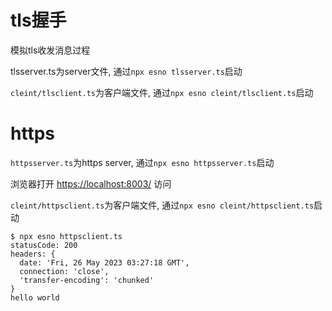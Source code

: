 # tls握手
模拟tls收发消息过程

tlsserver.ts为server文件, 通过`npx esno tlsserver.ts`启动

`cleint/tlsclient.ts`为客户端文件, 通过`npx esno cleint/tlsclient.ts`启动

# https
`httpsserver.ts`为https server, 通过`npx esno httpsserver.ts`启动

浏览器打开 [https://localhost:8003/](https://localhost:8003/) 访问

`cleint/httpsclient.ts`为客户端文件, 通过`npx esno cleint/httpsclient.ts`启动

```
$ npx esno httpsclient.ts
statusCode: 200
headers: {
  date: 'Fri, 26 May 2023 03:27:18 GMT',
  connection: 'close',
  'transfer-encoding': 'chunked'
}
hello world
```

